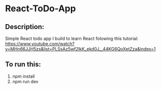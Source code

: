 # React-ToDo-App

## Description:

Simple React todo app I build to learn React folowing this tutorial: https://www.youtube.com/watch?v=MHn66JJH5zs&list=PLSsAz5wf2lkK_ekd0J__44KG6QoXetZza&index=1

## To run this:

1. npm install
2. npm run dev
